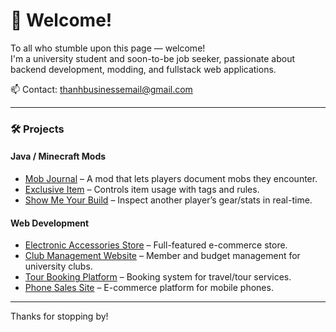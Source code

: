 # 👋 Welcome!

To all who stumble upon this page — welcome!  
I'm a university student and soon-to-be job seeker, passionate about backend development, modding, and fullstack web applications.

📫 Contact: thanhbusinessemail@gmail.com

---

### 🛠 Projects

#### Java / Minecraft Mods
- [Mob Journal](https://github.com/KevzCz/Mob-Journal) – A mod that lets players document mobs they encounter.
- [Exclusive Item](https://github.com/KevzCz/ExclusiveItem) – Controls item usage with tags and rules.
- [Show Me Your Build](https://github.com/KevzCz/ShowMeYourBuild) – Inspect another player’s gear/stats in real-time.

#### Web Development
- [Electronic Accessories Store](https://github.com/nupniichan/Website-Ban-Linh-Kien) – Full-featured e-commerce store.
- [Club Management Website](https://github.com/nupniichan/Website-quan-ly-cau-lac-bo) – Member and budget management for university clubs.
- [Tour Booking Platform](https://github.com/nupniichan/Website-dat-tour) – Booking system for travel/tour services.
- [Phone Sales Site](https://github.com/nupniichan/Website-Ban-Dien-Thoai) – E-commerce platform for mobile phones.

---

Thanks for stopping by!
